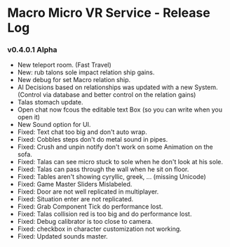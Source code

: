 # Macro Micro VR Service - Release Log
###  v0.4.0.1 Alpha

- New teleport room. (Fast Travel)
- New: rub talons sole impact relation ship gains.
- New debug for set Macro relation ship.
- AI Decisions based on relationships was updated with a new System. (Control via database and better control on the relation gains)
- Talas stomach update.
- Open chat now fcous the editable text Box (so you can write when you open it)
- New Sound option for UI.
- Fixed: Text chat too big and don't auto wrap.
- Fixed: Cobbles steps don't do metal sound in pipes.
- Fixed: Crush and unpin notify don't work on some Animation on the sofa.
- Fixed: Talas can see micro stuck to sole when he don't look at his sole.
- Fixed: Talas can pass through the wall when he sit on floor.
- Fixed: Tables aren't showing cyryllic, greek, ... (missing Unicode)
- Fixed: Game Master Sliders Mislabeled.
- Fixed: Door are not well replicated in multiplayer.
- Fixed: Situation enter are not replicated.
- Fixed: Grab Component Tick do performance lost.
- Fixed: Talas collision red is too big and do performance lost.
- Fixed: Debug calibrator is too close to camera.
- Fixed: checkbox in character customization not working. 
- Fixed: Updated sounds master.
